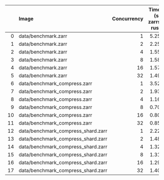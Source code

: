 |    | Image                              |   Concurrency |   Time (s)<br>zarrs<br>rust |   <br>tensorstore<br>python |   <br>zarr<br>python |   <br>zarr<br>dask<br>python |   Memory (GB)<br>zarrs<br>rust |   <br>tensorstore<br>python |   <br>zarr<br>python |   <br>zarr<br>dask<br>python |
|---:|:-----------------------------------|--------------:|----------------------------:|----------------------------:|---------------------:|-----------------------------:|-------------------------------:|----------------------------:|---------------------:|-----------------------------:|
|  0 | data/benchmark.zarr                |             1 |                        5.25 |                        6.75 |                 5.54 |                        10.63 |                           0.27 |                        0.62 |                 0.62 |                        16.89 |
|  1 | data/benchmark.zarr                |             2 |                        2.25 |                        3.15 |                 3.05 |                         7.08 |                           0.53 |                        1.14 |                 1.14 |                        16.89 |
|  2 | data/benchmark.zarr                |             4 |                        1.55 |                        2.39 |                 2.61 |                         6.29 |                           1.05 |                        2.02 |                 2.19 |                        16.89 |
|  3 | data/benchmark.zarr                |             8 |                        1.58 |                        2.33 |                 2.89 |                         6.44 |                           2.08 |                        3.90 |                 4.29 |                        16.90 |
|  4 | data/benchmark.zarr                |            16 |                        1.57 |                        2.27 |                 3.00 |                         6.19 |                           4.11 |                        5.86 |                 8.48 |                        16.89 |
|  5 | data/benchmark.zarr                |            32 |                        1.49 |                        2.34 |                 3.09 |                         5.74 |                           6.24 |                        9.76 |                15.71 |                        16.90 |
|  6 | data/benchmark_compress.zarr       |             1 |                        3.52 |                        5.79 |                 5.30 |                         9.49 |                           0.30 |                        0.66 |                 0.65 |                        16.92 |
|  7 | data/benchmark_compress.zarr       |             2 |                        1.93 |                        3.53 |                 3.53 |                         7.88 |                           0.60 |                        1.22 |                 1.23 |                        16.96 |
|  8 | data/benchmark_compress.zarr       |             4 |                        1.16 |                        2.71 |                 2.91 |                         6.73 |                           1.02 |                        2.04 |                 2.29 |                        17.04 |
|  9 | data/benchmark_compress.zarr       |             8 |                        0.70 |                        2.29 |                 2.34 |                         5.38 |                           1.96 |                        3.89 |                 4.40 |                        17.09 |
| 10 | data/benchmark_compress.zarr       |            16 |                        0.80 |                        2.11 |                 2.49 |                         5.42 |                           4.14 |                        6.34 |                 8.65 |                        17.11 |
| 11 | data/benchmark_compress.zarr       |            32 |                        0.85 |                        2.22 |                 2.61 |                         4.93 |                           5.48 |                       10.85 |                15.67 |                        16.91 |
| 12 | data/benchmark_compress_shard.zarr |             1 |                        2.22 |                        2.77 |                35.56 |                        38.10 |                           0.37 |                        0.60 |                 0.83 |                        17.10 |
| 13 | data/benchmark_compress_shard.zarr |             2 |                        1.48 |                        2.18 |                31.03 |                        33.07 |                           0.70 |                        0.84 |                 1.40 |                        17.11 |
| 14 | data/benchmark_compress_shard.zarr |             4 |                        1.32 |                        2.01 |                30.56 |                        32.41 |                           1.27 |                        1.01 |                 2.43 |                        17.10 |
| 15 | data/benchmark_compress_shard.zarr |             8 |                        1.31 |                        1.87 |                30.41 |                        31.04 |                           2.42 |                        1.15 |                 4.72 |                        17.14 |
| 16 | data/benchmark_compress_shard.zarr |            16 |                        1.29 |                        1.93 |                29.37 |                        31.72 |                           4.57 |                        2.00 |                 9.27 |                        17.19 |
| 17 | data/benchmark_compress_shard.zarr |            32 |                        1.40 |                        2.18 |                32.78 |                        32.86 |                           6.86 |                        2.61 |                18.41 |                        18.44 |